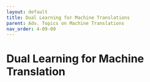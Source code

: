 ```yaml
---
layout: default
title: Dual Learning for Machine Translations
parent: Adv. Topics on Machine Translations
nav_order: 4-09-09
---
```


# Dual Learning for Machine Translation

